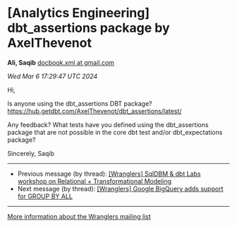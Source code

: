 









[Analytics Engineering] dbt\_assertions package by AxelThevenot
===============================================================


**Ali, Saqib**
[docbook.xml at gmail.com](mailto:wranglers%40analyticsengineering.net?Subject=Re%3A%20%5BWranglers%5D%20dbt_assertions%20package%20by%20AxelThevenot&In-Reply-To=%3CCABDm0O8xfVR2h%3D0%3D1JX8-9vxnkMMXjqpnAnR6BPkVdWqGQPa5w%40mail.gmail.com%3E "[Wranglers] dbt_assertions package by AxelThevenot")   

*Wed Mar 6 17:29:47 UTC 2024*  

Hi,

Is anyone using the dbt\_assertions DBT package?
<https://hub.getdbt.com/AxelThevenot/dbt_assertions/latest/>

Any feedback? What tests have you defined using the dbt\_assertions package
that are not possible in the core dbt test and/or dbt\_expectations package?

Sincerely,
Saqib
  
  




---


* Previous message (by thread): [[Wranglers] SqlDBM & dbt Labs workshop on Relational + Transformational Modeling](000007.html)
* Next message (by thread): [[Wranglers] Google BigQuery adds support for GROUP BY ALL](000009.html)




---


[More information about the Wranglers
mailing list](https://analyticsengineering.net/mailman/listinfo/wranglers)  




